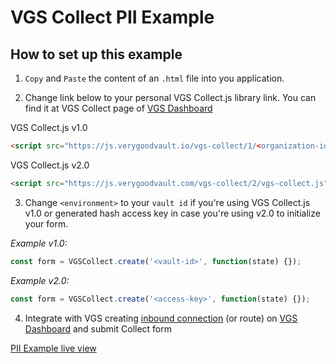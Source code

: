 # VGS Collect PII Example

## How to set up this example

1. `Copy` and `Paste` the content of an `.html` file into you application.

2. Change link below to your personal VGS Collect.js library link. You can find it at VGS Collect page of [VGS Dashboard](https://dashboard.verygoodsecurity.com/)

VGS Collect.js v1.0

```html
<script src="https://js.verygoodvault.io/vgs-collect/1/<organization-id>.js"></script>
```

VGS Collect.js v2.0

```html
<script src="https://js.verygoodvault.com/vgs-collect/2/vgs-collect.js"></script>
```

3. Change `<environment>` to your `vault id` if you're using VGS Collect.js v1.0 or generated hash access key in 
case you're using v2.0 to initialize your form.

*Example v1.0:*

```javascript
const form = VGSCollect.create('<vault-id>', function(state) {});
```

*Example v2.0:*

```javascript
const form = VGSCollect.create('<access-key>', function(state) {});
```

4. Integrate with VGS creating [inbound connection](https://www.verygoodsecurity.com/docs/getting-started#securing-your-inbound-connection) (or route) on [VGS Dashboard](https://dashboard.verygoodsecurity.com/) and submit Collect form


[PII Example live view](https://verygoodsecurity.github.io/vgs-collect-examples/#pii-example)
